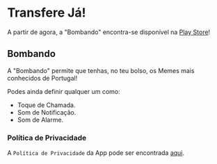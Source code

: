 # Transfere Já!
A partir de agora, a "Bombando" encontra-se disponível na [Play Store](https://play.google.com/store/apps/details?id=io.github.danfq.bombando)!

## Bombando
A "Bombando" permite que tenhas, no teu bolso, os Memes mais conhecidos de Portugal!

Podes ainda definir qualquer um como:
- Toque de Chamada.
- Som de Notificação.
- Som de Alarme.

### Política de Privacidade
A `Política de Privacidade` da App pode ser encontrada [aqui](https://github.com/danfq/bombando/blob/main/PRIVACY.md).
